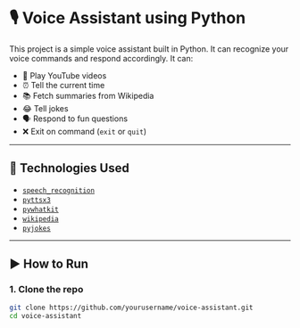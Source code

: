 # 🎙️ Voice Assistant using Python

This project is a simple voice assistant built in Python. It can recognize your voice commands and respond accordingly. It can:

- 🎵 Play YouTube videos  
- ⏰ Tell the current time  
- 📚 Fetch summaries from Wikipedia  
- 😂 Tell jokes  
- 🗣️ Respond to fun questions  
- ❌ Exit on command (`exit` or `quit`)

---

## 🔧 Technologies Used

- [`speech_recognition`](https://pypi.org/project/SpeechRecognition/)
- [`pyttsx3`](https://pypi.org/project/pyttsx3/)
- [`pywhatkit`](https://pypi.org/project/pywhatkit/)
- [`wikipedia`](https://pypi.org/project/wikipedia/)
- [`pyjokes`](https://pypi.org/project/pyjokes/)

---

## ▶️ How to Run

### 1. Clone the repo

```bash
git clone https://github.com/yourusername/voice-assistant.git
cd voice-assistant

